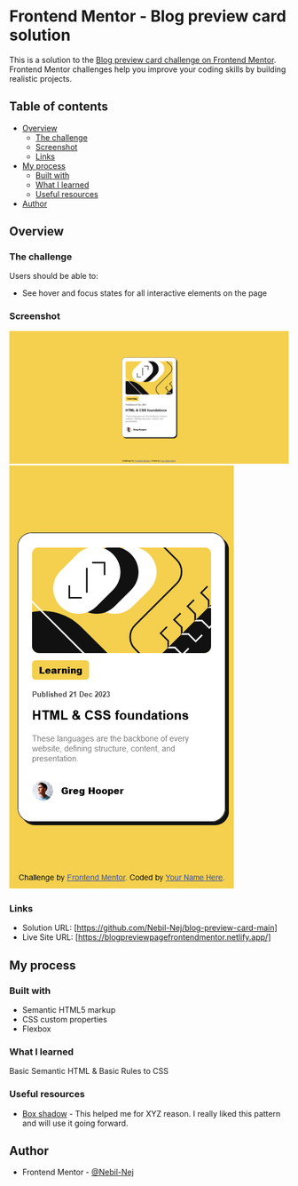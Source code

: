 # Frontend Mentor - Blog preview card solution

This is a solution to the [Blog preview card challenge on Frontend Mentor](https://www.frontendmentor.io/challenges/blog-preview-card-ckPaj01IcS). Frontend Mentor challenges help you improve your coding skills by building realistic projects. 

## Table of contents

- [Overview](#overview)
  - [The challenge](#the-challenge)
  - [Screenshot](#screenshot)
  - [Links](#links)
- [My process](#my-process)
  - [Built with](#built-with)
  - [What I learned](#what-i-learned)
  - [Useful resources](#useful-resources)
- [Author](#author)

## Overview

### The challenge

Users should be able to:

- See hover and focus states for all interactive elements on the page

### Screenshot

![Blog Preview Desktop](./design/BlogPrevDesktop.png)
![Blog Preview Mobile](./design/BlogPrevMobile.png)


### Links

- Solution URL: [https://github.com/Nebil-Nej/blog-preview-card-main]
- Live Site URL: [https://blogpreviewpagefrontendmentor.netlify.app/]

## My process

### Built with

- Semantic HTML5 markup
- CSS custom properties
- Flexbox


### What I learned

Basic Semantic HTML & Basic Rules to CSS


### Useful resources

- [Box shadow](https://www.w3schools.com/css/css3_shadows_box.asp) - This helped me for XYZ reason. I really liked this pattern and will use it going forward.



## Author

- Frontend Mentor - [@Nebil-Nej](https://www.frontendmentor.io/profile/Nebil-Nej)



